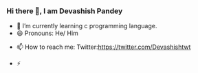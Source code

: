 ### Hi there 👋, I am Devashish Pandey

<!--
**devashish-pandey/devashish-pandey** is a ✨ _special_ ✨ repository because its `README.md` (this file) appears on your GitHub profile.

Here are some ideas to get you started:-->
- 🌱 I’m currently learning c programming language.
- 😄 Pronouns: He/ Him
<!-- - 🤔 I’m looking for help with ...
- 💬 Ask me about ...-->
- 📫 How to reach me: Twitter:https://twitter.com/Devashishtwt

- ⚡<!-- Fun fact: ...-->

